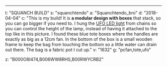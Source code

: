 ---
t: "SQUANCH BUILD"
s: "squanchtendo"
a: "Squanchtendo_bro"
d: "2018-04-04"
c: "This is my build! It is <strong>a modular design with boxes</strong> that stack, so you can go bigger if you need to. I hung the <a href='https://amzn.to/36NO5zr'>UFO LED light</a> from chains so you can control the height of the lamp, instead of having it attached to the top like in this picture. I found these blue tote boxes where the handles are exactly as big as a 12cm fan. In the bottom of the box is a small wooden frame to keep the bag from touching the bottom so a little water can drain out there. The bag is a fabric pot I cut up."
v: "1632"
g: "pcfan,tote,ufo"

z: "B000O8I474,B006WW8RHS,B00RWYCRB2"
